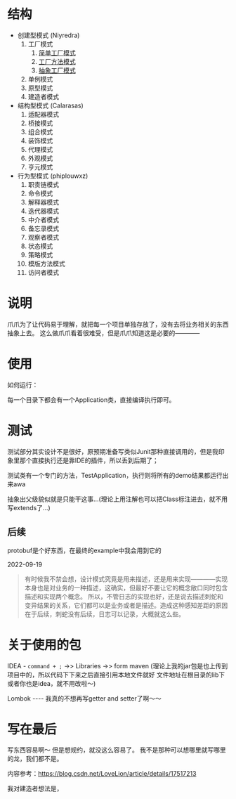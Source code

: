 # 结构

- 创建型模式 (Niyredra)
    1. 工厂模式
        1. [简单工厂模式](./demo/niyredra/factory/simple)
        2. [工厂方法模式](./demo/niyredra/factory/normal)
        3. [抽象工厂模式](./demo/niyredra/factory/abstr)
    2. 单例模式
    3. 原型模式
    4. 建造者模式
- 结构型模式 (Calarasas)
    1. 适配器模式
    2. 桥接模式
    3. 组合模式
    4. 装饰模式
    5. 代理模式
    6. 外观模式
    7. 亨元模式
- 行为型模式 (phiplouwxz)
    1. 职责链模式
    2. 命令模式
    3. 解释器模式
    4. 迭代器模式
    5. 中介者模式
    6. 备忘录模式
    7. 观察者模式
    8. 状态模式
    9. 策略模式
    10. 模版方法模式
    11. 访问者模式

# 说明

爪爪为了让代码易于理解，就把每一个项目单独存放了，没有去将业务相关的东西抽象上去。
这么做爪爪看着很难受，但是爪爪知道这是必要的————

# 使用

如何运行：

每一个目录下都会有一个Application类，直接编译执行即可。

# 测试

测试部分其实设计不是很好，原预期准备写类似Junit那种直接调用的，但是我印象里那个直接执行还是靠IDE的插件，所以丢到后期了；

测试类有一个专门的方法，TestApplication，执行则将所有的demo结果都运行出来awa

抽象出父级貌似就是只能干这事...(理论上用注解也可以把Class标注进去，就不用写extends了...)

## 后续

protobuf是个好东西，在最终的example中我会用到它的

2022-09-19
> 有时候我不禁会想，设计模式究竟是用来描述，还是用来实现————实现本身也是对业务的一种描述，这确实，但最好不要让它的概念敞口同时包含描述和实现两个概念。
> 所以，不管日志的实现也好，还是说去描述刺蛇和变异结果的关系，它们都可以是业务或者是描述。造成这种感知差距的原因在于后续，刺蛇没有后续，日志可以记录，大概就这么些。


# 关于使用的包

IDEA - `command + ;` ->> Libraries ->> form maven (理论上我的jar包是也上传到项目中的，所以代码下下来之后直接引用本地文件就好 文件地址在根目录的lib下 或者你也是idea，就不用改啦～)

Lombok ---- 我真的不想再写getter and setter了啊～～


# 写在最后

写东西容易啊～
但是想规约，就没这么容易了。
我不是那种可以想哪里就写哪里的龙，我们都不是。

内容参考：https://blog.csdn.net/LoveLion/article/details/17517213




我对建造者想法是，

